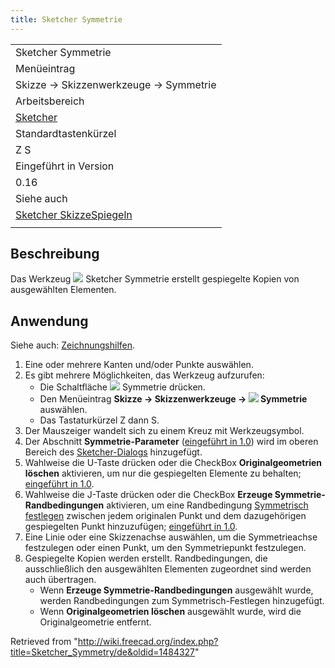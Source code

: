 ```yaml
---
title: Sketcher Symmetrie
---
```


|                                                                                 |
| ------------------------------------------------------------------------------- |
| Sketcher Symmetrie                                                              |
| Menüeintrag                                                                     |
| Skizze → Skizzenwerkzeuge → Symmetrie                                           |
| Arbeitsbereich                                                                  |
| [Sketcher](/Sketcher_Workbench/de "Sketcher Workbench/de")                      |
| Standardtastenkürzel                                                            |
| Z S                                                                             |
| Eingeführt in Version                                                           |
| 0.16                                                                            |
| Siehe auch                                                                      |
| [Sketcher SkizzeSpiegeln](/Sketcher_MirrorSketch/de "Sketcher MirrorSketch/de") |
|                                                                                 |

## Beschreibung

Das Werkzeug ![](/images/Sketcher_Symmetry.svg) Sketcher Symmetrie erstellt gespiegelte Kopien von ausgewählten Elementen.

## Anwendung

Siehe auch: [Zeichnungshilfen](/Sketcher_Workbench/de#Zeichnungshilfen "Sketcher Workbench/de").

1. Eine oder mehrere Kanten und/oder Punkte auswählen.
2. Es gibt mehrere Möglichkeiten, das Werkzeug aufzurufen:
   - Die Schaltfläche ![](/images/Sketcher_Symmetry.svg) Symmetrie drücken.
   - Den Menüeintrag **Skizze → Skizzenwerkzeuge → ![](/images/Sketcher_Symmetry.svg) Symmetrie** auswählen.
   - Das Tastaturkürzel Z dann S.
3. Der Mauszeiger wandelt sich zu einem Kreuz mit Werkzeugsymbol.
4. Der Abschnitt **Symmetrie-Parameter** ([eingeführt in 1.0](/Release_notes_1.0/de "Release notes 1.0/de")) wird im oberen Bereich des [Sketcher-Dialogs](/Sketcher_Dialog/de "Sketcher Dialog/de") hinzugefügt.
5. Wahlweise die U-Taste drücken oder die CheckBox **Originalgeometrien löschen** aktivieren, um nur die gespiegelten Elemente zu behalten; [eingeführt in 1.0](/Release_notes_1.0/de "Release notes 1.0/de").
6. Wahlweise die J-Taste drücken oder die CheckBox **Erzeuge Symmetrie-Randbedingungen** aktivieren, um eine Randbedingung [Symmetrisch festlegen](/Sketcher_ConstrainSymmetric "Sketcher ConstrainSymmetric") zwischen jedem originalen Punkt und dem dazugehörigen gespiegelten Punkt hinzuzufügen; [eingeführt in 1.0](/Release_notes_1.0/de "Release notes 1.0/de").
7. Eine Linie oder eine Skizzenachse auswählen, um die Symmetrieachse festzulegen oder einen Punkt, um den Symmetriepunkt festzulegen.
8. Gespiegelte Kopien werden erstellt. Randbedingungen, die ausschließlich den ausgewählten Elementen zugeordnet sind werden auch übertragen.
   - Wenn **Erzeuge Symmetrie-Randbedingungen** ausgewählt wurde, werden Randbedingungen zum Symmetrisch-Festlegen hinzugefügt.
   - Wenn **Originalgeometrien löschen** ausgewählt wurde, wird die Originalgeometrie entfernt.

Retrieved from "<http://wiki.freecad.org/index.php?title=Sketcher_Symmetry/de&oldid=1484327>"
